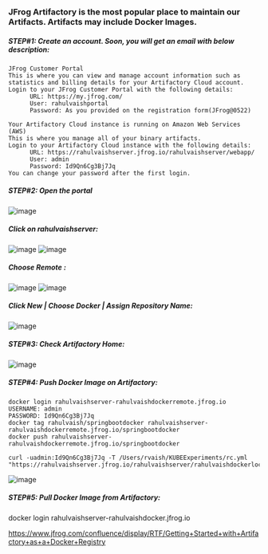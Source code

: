 ### JFrog Artifactory is the most popular place to maintain our Artifacts. Artifacts may include Docker Images. 

##### STEP#1: Create an account. Soon, you will get an email with below description:

```
JFrog Customer Portal
This is where you can view and manage account information such as statistics and billing details for your Artifactory Cloud account.
Login to your JFrog Customer Portal with the following details:
      URL: https://my.jfrog.com/
      User: rahulvaishportal
      Password: As you provided on the registration form(JFrog@0522)

Your Artifactory Cloud instance is running on Amazon Web Services (AWS)
This is where you manage all of your binary artifacts.
Login to your Artifactory Cloud instance with the following details:
      URL: https://rahulvaishserver.jfrog.io/rahulvaishserver/webapp/
      User: admin
      Password: Id9Qn6Cg3Bj7Jq
You can change your password after the first login.
```
##### STEP#2: Open the portal
![image](https://user-images.githubusercontent.com/45539698/67255037-b0841600-f49d-11e9-859e-233bc96c9762.png)
##### Click on rahulvaishserver:
![image](https://user-images.githubusercontent.com/45539698/67255058-c691d680-f49d-11e9-9a65-c21f8dbdfbe2.png)
![image](https://user-images.githubusercontent.com/45539698/67255072-d5788900-f49d-11e9-8c9c-1ba650b71e60.png)
##### Choose Remote :
![image](https://user-images.githubusercontent.com/45539698/67259780-48d9c500-f4b5-11e9-9e41-e307060f3243.png)
![image](https://user-images.githubusercontent.com/45539698/67255096-05279100-f49e-11e9-921d-e30cf0725319.png)
##### Click New | Choose Docker | Assign Repository Name:
![image](https://user-images.githubusercontent.com/45539698/67259871-d9b0a080-f4b5-11e9-8e21-ed4c9ee8862c.png)
##### STEP#3: Check Artifactory Home:
![image](https://user-images.githubusercontent.com/45539698/67259990-81c66980-f4b6-11e9-985e-cd64a90f43f4.png)
##### STEP#4: Push Docker Image on Artifactory:
```
docker login rahulvaishserver-rahulvaishdockerremote.jfrog.io
USERNAME: admin
PASSWORD: Id9Qn6Cg3Bj7Jq
docker tag rahulvaish/springbootdocker rahulvaishserver-rahulvaishdockerremote.jfrog.io/springbootdocker
docker push rahulvaishserver-rahulvaishdockerremote.jfrog.io/springbootdocker
```


```
curl -uadmin:Id9Qn6Cg3Bj7Jq -T /Users/rvaish/KUBEExperiments/rc.yml "https://rahulvaishserver.jfrog.io/rahulvaishserver/rahulvaishdockerlocal/targetfolder"
```
![image](https://user-images.githubusercontent.com/45539698/67260681-36ae5580-f4ba-11e9-86cb-2a5b01203eef.png)


##### STEP#5: Pull Docker Image from Artifactory:



 docker login rahulvaishserver-rahulvaishdocker.jfrog.io

https://www.jfrog.com/confluence/display/RTF/Getting+Started+with+Artifactory+as+a+Docker+Registry

